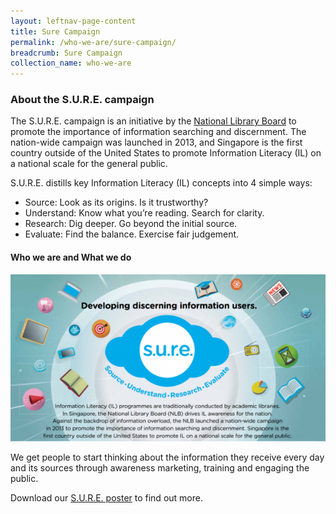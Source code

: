 ```yaml
---
layout: leftnav-page-content
title: Sure Campaign
permalink: /who-we-are/sure-campaign/
breadcrumb: Sure Campaign
collection_name: who-we-are
---
```


### About the S.U.R.E. campaign

The S.U.R.E. campaign is an initiative by the [National Library Board](http://www.nlb.gov.sg/) to promote the importance of information searching and discernment. The nation-wide campaign was launched in 2013, and Singapore is the first country outside of the United States to promote Information Literacy (IL) on a national scale for the general public.

S.U.R.E. distills key Information Literacy (IL) concepts into 4 simple ways:
* Source: Look as its origins. Is it trustworthy?
* Understand: Know what you’re reading. Search for clarity.
* Research: Dig deeper. Go beyond the initial source.
* Evaluate: Find the balance. Exercise fair judgement.

#### Who we are and What we do

![S.U.R.E. poster for brochure](/images/aboutsureheader-600x318.png)

We get people to start thinking about the information they receive every day and its sources through awareness marketing, training and engaging the public.

Download our [S.U.R.E. poster](/document/NILB_About_lowres_FA.pdf) to find out more.